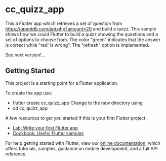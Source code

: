 # cc_quizz_app

This a Flutter app which retrieves a set of question from https://opentdb.com/api.php?amount=20 and build a quizz.
This sample shows how we could Flutter to build a quizz showing the questions and a set of options to choose from. 
The color "green" indicates that the answer is correct while "red' is wrong". 
The "refresh" option is implemented.

See next version!...


## Getting Started

This project is a starting point for a Flutter application.

To create the app use:
   * flutter create cc_quizz_app
Change to the new directory using
   * cd cc_quizz_app

A few resources to get you started if this is your first Flutter project:

- [Lab: Write your first Flutter app](https://flutter.dev/docs/get-started/codelab)
- [Cookbook: Useful Flutter samples](https://flutter.dev/docs/cookbook)

For help getting started with Flutter, view our 
[online documentation](https://flutter.dev/docs), which offers tutorials, 
samples, guidance on mobile development, and a full API reference.
